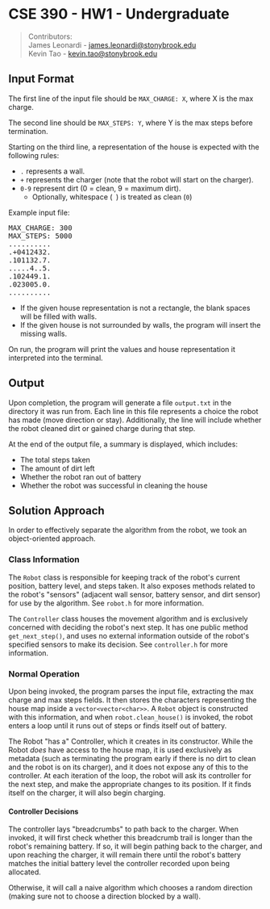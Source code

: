 # CSE 390 - HW1 - Undergraduate
> Contributors:\
> James Leonardi - <james.leonardi@stonybrook.edu>\
> Kevin Tao - <kevin.tao@stonybrook.edu>

## Input Format
The first line of the input file should be `MAX_CHARGE: X`, where X is the max charge.

The second line should be `MAX_STEPS: Y`, where Y is the max steps before termination.

Starting on the third line, a representation of the house is expected with the following rules:
- `.` represents a wall.
- `+` represents the charger (note that the robot will start on the charger).
- `0-9` represent dirt (0 = clean, 9 = maximum dirt).
  - Optionally, whitespace (` `) is treated as clean (`0`)

Example input file:

<pre>
MAX_CHARGE: 300
MAX_STEPS: 5000
..........
.+0412432.
.101132.7.
.....4..5.
.102449.1.
.023005.0.
..........
</pre>

- If the given house representation is not a rectangle, the blank spaces will be filled with walls.
- If the given house is not surrounded by walls, the program will insert the missing walls.

On run, the program will print the values and house representation it interpreted into the terminal.

## Output
Upon completion, the program will generate a file `output.txt` in the directory it was run from.
Each line in this file represents a choice the robot has made (move direction or stay).
Additionally, the line will include whether the robot cleaned dirt or gained charge during that step.

At the end of the output file, a summary is displayed, which includes:
- The total steps taken
- The amount of dirt left
- Whether the robot ran out of battery
- Whether the robot was successful in cleaning the house

## Solution Approach
In order to effectively separate the algorithm from the robot, we took an object-oriented approach.

### Class Information
The `Robot` class is responsible for keeping track of the robot's current position, battery level, and steps taken.
It also exposes methods related to the robot's "sensors" (adjacent wall sensor, battery sensor, and dirt sensor) for use by the algorithm.
See `robot.h` for more information.

The `Controller` class houses the movement algorithm and is exclusively concerned with deciding the robot's next step.
It has one public method `get_next_step()`, and uses no external information outside of the robot's specified sensors to make its decision.
See `controller.h` for more information.

### Normal Operation
Upon being invoked, the program parses the input file, extracting the max charge and max steps fields.
It then stores the characters representing the house map inside a `vector<vector<char>>`.
A `Robot` object is constructed with this information, and when `robot.clean_house()` is invoked, the robot enters a loop until it runs out of steps or finds itself out of battery.

The Robot "has a" Controller, which it creates in its constructor.
While the Robot *does* have access to the house map, it is used exclusively as metadata (such as terminating the program early if there is no dirt to clean and the robot is on its charger), and it does not expose any of this to the controller.
At each iteration of the loop, the robot will ask its controller for the next step, and make the appropriate changes to its position.
If it finds itself on the charger, it will also begin charging.

#### Controller Decisions
The controller lays "breadcrumbs" to path back to the charger.
When invoked, it will first check whether this breadcrumb trail is longer than the robot's remaining battery.
If so, it will begin pathing back to the charger, and upon reaching the charger, it will remain there until the robot's battery matches the initial battery level the controller recorded upon being allocated.

Otherwise, it will call a naive algorithm which chooses a random direction (making sure not to choose a direction blocked by a wall).
